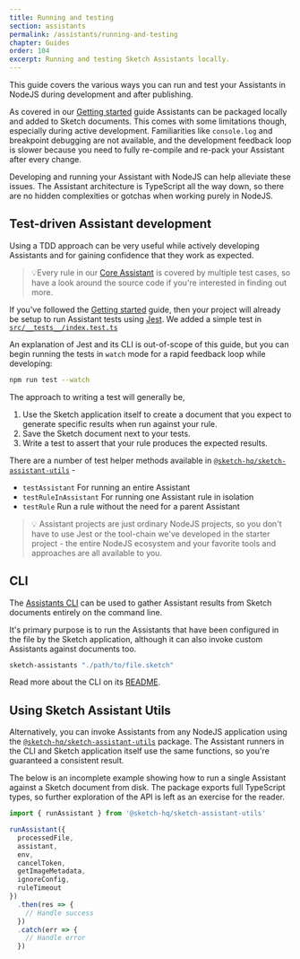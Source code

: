 ```yaml
---
title: Running and testing
section: assistants
permalink: /assistants/running-and-testing
chapter: Guides
order: 104
excerpt: Running and testing Sketch Assistants locally.
---
```


This guide covers the various ways you can run and test your Assistants in NodeJS during development and after publishing.

As covered in our [Getting started](/assistants/getting-started) guide Assistants can be packaged locally and added to Sketch documents. This comes with some limitations though, especially during active development. Familiarities like `console.log` and breakpoint debugging are not available, and the development feedback loop is slower because you need to fully re-compile and re-pack your Assistant after every change.

Developing and running your Assistant with NodeJS can help alleviate these issues. The Assistant architecture is TypeScript all the way down, so there are no hidden complexities or gotchas when working purely in NodeJS.

## Test-driven Assistant development

Using a TDD approach can be very useful while actively developing Assistants and for gaining confidence that they work as expected.

> 💡Every rule in our [Core Assistant](https://github.com/sketch-hq/sketch-assistants/tree/main/assistants/core) is covered by multiple test cases, so have a look around the source code if you're interested in finding out more.

If you've followed the [Getting started](/assistants/getting-started) guide, then your project will already be setup to run Assistant tests using [Jest](https://jestjs.io). We added a simple test in [`src/__tests__/index.test.ts`](https://github.com/sketch-hq/sketch-assistant-template/blob/main/src/__tests__/index.test.ts)

An explanation of Jest and its CLI is out-of-scope of this guide, but you can begin running the tests in `watch` mode for a rapid feedback loop while developing:

```sh
npm run test --watch
```

The approach to writing a test will generally be,

1. Use the Sketch application itself to create a document that you expect to generate specific results when run against your rule.
1. Save the Sketch document next to your tests.
1. Write a test to assert that your rule produces the expected results.

There are a number of test helper methods available in [`@sketch-hq/sketch-assistant-utils`](https://github.com/sketch-hq/sketch-assistants/tree/main/packages/utils) -

- `testAssistant` For running an entire Assistant
- `testRuleInAssistant` For running one Assistant rule in isolation
- `testRule` Run a rule without the need for a parent Assistant

> 💡 Assistant projects are just ordinary NodeJS projects, so you don't have to use Jest or the tool-chain we've developed in the starter project - the entire NodeJS ecosystem and your favorite tools and approaches are all available to you.

## CLI

The [Assistants CLI](https://github.com/sketch-hq/sketch-assistants/tree/main/packages/cli) can be used to gather Assistant results from Sketch documents entirely on the command line.

It's primary purpose is to run the Assistants that have been configured in the file by the Sketch application, although it can also invoke custom Assistants against documents too.

```sh
sketch-assistants "./path/to/file.sketch"
```

Read more about the CLI on its [README](https://github.com/sketch-hq/sketch-assistants/tree/main/packages/cli).

## Using Sketch Assistant Utils

Alternatively, you can invoke Assistants from any NodeJS application using the [`@sketch-hq/sketch-assistant-utils`](https://github.com/sketch-hq/sketch-assistants/tree/main/packages/utils) package. The Assistant runners in the CLI and Sketch application itself use the same functions, so you're guaranteed a consistent result.

The below is an incomplete example showing how to run a single Assistant against a Sketch document from disk. The package exports full TypeScript types, so further exploration of the API is left as an exercise for the reader.

```typescript
import { runAssistant } from '@sketch-hq/sketch-assistant-utils'

runAssistant({
  processedFile,
  assistant,
  env,
  cancelToken,
  getImageMetadata,
  ignoreConfig,
  ruleTimeout
})
  .then(res => {
    // Handle success
  })
  .catch(err => {
    // Handle error
  })
```